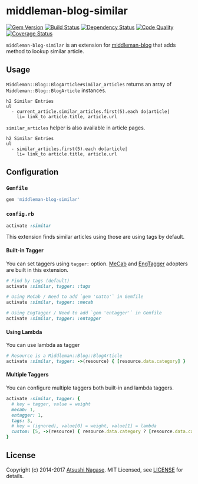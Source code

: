 middleman-blog-similar
======================

[![Gem Version](https://badge.fury.io/rb/middleman-blog-similar.png)][gem]
[![Build Status](https://travis-ci.org/ngs/middleman-blog-similar.svg?branch=master)][travis]
[![Dependency Status](https://gemnasium.com/ngs/middleman-blog-similar.png?travis)][gemnasium]
[![Code Quality](https://codeclimate.com/github/ngs/middleman-blog-similar.png)][codeclimate]
[![Coverage Status](https://coveralls.io/repos/github/ngs/middleman-blog-similar/badge.svg)][coveralls]

`middleman-blog-similar` is an extension for [middleman-blog] that adds method to lookup similar article.

Usage
-----

`Middleman::Blog::BlogArticle#similar_articles` returns an array of `Middleman::Blog::BlogArticle` instances.

```slim
h2 Similar Entries
ul
  - current_article.similar_articles.first(5).each do|article|
    li= link_to article.title, article.url
```

`similar_articles` helper is also available in article pages.

```slim
h2 Similar Entries
ul
  - similar_articles.first(5).each do|article|
    li= link_to article.title, article.url
```

Configuration
-------------

### `Gemfile`

```ruby
gem 'middleman-blog-similar'
```

### `config.rb`

```ruby
activate :similar
```

This extension finds similar articles using those are using tags by default.

#### Built-in Tagger

You can set taggers using `tagger:` option. [MeCab] and [EngTagger] adopters are built in this extension.

```ruby
# Find by tags (default)
activate :similar, tagger: :tags

# Using MeCab / Need to add `gem 'natto'` in Gemfile
activate :similar, tagger: :mecab

# Using EngTagger / Need to add `gem 'entagger'` in Gemfile
activate :similar, tagger: :entagger
```

#### Using Lambda

You can use lambda as tagger

```ruby
# Resource is a Middleman::Blog::BlogArticle
activate :similar, tagger: ->(resource) { [resource.data.category] }
```

#### Multiple Taggers

You can configure multiple taggers both built-in and lambda taggers.

```ruby
activate :similar, tagger: {
  # key = tagger, value = weight
  mecab: 1,
  entagger: 1,
  tags: 3,
  # key = (ignored), value[0] = weight, value[1] = lambda
  custom: [5, ->(resource) { resource.data.category ? [resource.data.category] : [] }]
}
```

License
-------

Copyright (c) 2014-2017 [Atsushi Nagase]. MIT Licensed, see [LICENSE] for details.

[middleman]: http://middlemanapp.com
[middleman-blog]: https://github.com/middleman/middleman-blog
[gem]: https://rubygems.org/gems/middleman-blog-similar
[travis]: http://travis-ci.org/ngs/middleman-blog-similar
[gemnasium]: https://gemnasium.com/ngs/middleman-blog-similar
[codeclimate]: https://codeclimate.com/github/ngs/middleman-blog-similar
[LICENSE]: LICENSE.md
[Atsushi Nagase]: https://ngs.io
[coveralls]: https://coveralls.io/github/ngs/middleman-blog-similar
[MeCab]: http://taku910.github.io/mecab/
[EngTagger]: https://github.com/yohasebe/engtagger
